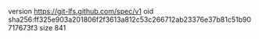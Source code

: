 version https://git-lfs.github.com/spec/v1
oid sha256:ff325e903a201806f2f3613a812c53c266712ab23376e37b81c51b90717673f3
size 841
